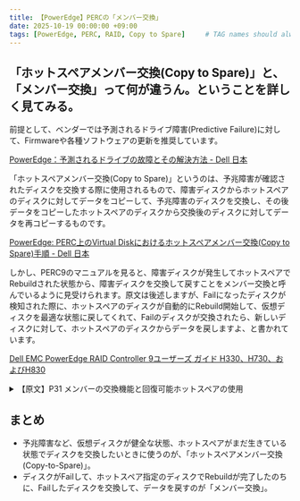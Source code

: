 ```yaml
---
title: 【PowerEdge】PERCの「メンバー交換」
date: 2025-10-19 00:00:00 +09:00
tags: [PowerEdge, PERC, RAID, Copy to Spare]     # TAG names should always be lowercase
---
```


## 「ホットスペアメンバー交換(Copy to Spare)」と、「メンバー交換」って何が違うん。ということを詳しく見てみる。

前提として、ベンダーでは予測されるドライブ障害(Predictive Failure)に対して、Firmwareや各種ソフトウェアの更新を推奨しています。

[PowerEdge：予測されるドライブの故障とその解決方法 - Dell 日本](https://www.dell.com/support/kbdoc/ja-jp/000126418/)

「ホットスペアメンバー交換(Copy to Spare)」というのは、予兆障害が確認されたディスクを交換する際に使用されるもので、障害ディスクからホットスペアのディスクに対してデータをコピーして、予兆障害のディスクを交換し、その後データをコピーしたホットスペアのディスクから交換後のディスクに対してデータを再コピーするものです。

[PowerEdge: PERC上のVirtual Diskにおけるホットスペアメンバー交換(Copy to Spare)手順 - Dell 日本](https://www.dell.com/support/kbdoc/ja-jp/000139631/)
 
しかし、PERC9のマニュアルを見ると、障害ディスクが発生してホットスペアでRebuildされた状態から、障害ディスクを交換して戻すことをメンバー交換と呼んでいるように見受けられます。原文は後述しますが、Failになったディスクが検知された際に、ホットスペアのディスクが自動的にRebuild開始して、仮想ディスクを最適な状態に戻してくれて、Failのディスクが交換されたら、新しいディスクに対して、ホットスペアのディスクからデータを戻しますよ、と書かれています。

[Dell EMC PowerEdge RAID Controller 9ユーザーズ ガイド H330、H730、およびH830](https://dl.dell.com/content/manual53993545-dell-emc-poweredge-raid-controller-9%E3%83%A6%E3%83%BC%E3%82%B6%E3%83%BC%E3%82%BA-%E3%82%AC%E3%82%A4%E3%83%89-h330-h730-%E3%81%8A%E3%82%88%E3%81%B3h830.pdf?language=ja-jp)

<details><summary>【原文】P31 メンバーの交換機能と回復可能ホットスペアの使用</summary>

>メンバー交換機能では、あらかじめ認定されているホット スペアを使用可能なホット スペアに戻すことができます。\

仮想ディスク内でディスク障害が発生すると、割り当てられているホット スペア（専用またはグローバル）が認定され、仮想ディスクが最適な状態になるまで再構築を開始します。障害ディスクが（同じスロットで）交換された、ホット スペアへの再構築が完了した後、コントローラーは認定ホット スペアのデータを新たに挿入されたディスクへコピーする処理を自動的に開始します。\

データのコピーが終わると、新しいディスクが仮想ディスクの一部になり、ホットスペアは再びホットスペアとして機能できる準備完了の状態に戻ります。これにより、常に特定のエンクロージャスロットがホットスペアとして維持されるようになります。\

コントローラがホットスペアを元に戻している間、仮想ディスクは最適な状態で維持されます。\

コントローラがホットスペアを自動的に元の状態に戻すのは、同じスロットで不良ディスクを新しいドライブに交換した場合に限られます。\

新しいディスクが同じスロットに配置されていない場合は、手動のメンバー交換操作を使用して、以前に認定されたホット スペアを元に戻すことができます。\

メモ: メンバー交換操作は、通常、ディスクのパフォーマンスに一時的な影響を与えます。操作が完了すると、パフォーマンスは通常状態に戻ります。

</details>

## まとめ
- 予兆障害など、仮想ディスクが健全な状態、ホットスペアがまだ生きている状態でディスクを交換したいときに使うのが、「ホットスペアメンバー交換(Copy-to-Spare)」。
- ディスクがFailして、ホットスペア指定のディスクでRebuildが完了したのちに、Failしたディスクを交換して、データを戻すのが「メンバー交換」。